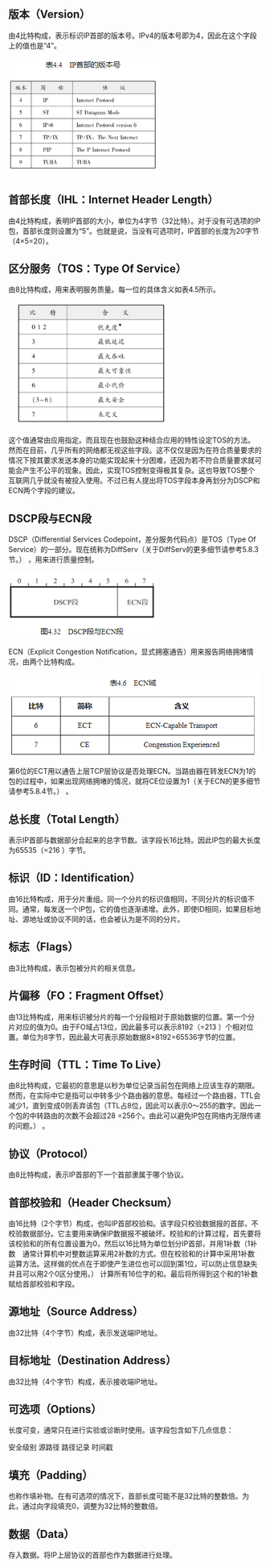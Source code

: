 
## 版本（Version）

由4比特构成，表示标识IP首部的版本号。IPv4的版本号即为4，因此在这个字段上的值也是“4”。

![](../markdown_import_image/import-2023-01-12-17-50-27.png)

## 首部长度（IHL：Internet Header Length）

由4比特构成，表明IP首部的大小，单位为4字节（32比特）。对于没有可选项的IP包，首部长度则设置为“5”。也就是说，当没有可选项时，IP首部的长度为20字节（4×5=20）。

## 区分服务（TOS：Type Of Service）

由8比特构成，用来表明服务质量。每一位的具体含义如表4.5所示。
![](../markdown_import_image/import-2023-01-12-17-51-20.png)

这个值通常由应用指定。而且现在也鼓励这种结合应用的特性设定TOS的方法。然而在目前，几乎所有的网络都无视这些字段。这不仅仅是因为在符合质量要求的情况下按其要求发送本身的功能实现起来十分困难，还因为若不符合质量要求就可能会产生不公平的现象。因此，实现TOS控制变得极其复杂。这也导致TOS整个互联网几乎就没有被投入使用。不过已有人提出将TOS字段本身再划分为DSCP和ECN两个字段的建议。

## DSCP段与ECN段

DSCP（Differential Services Codepoint，差分服务代码点）是TOS（Type Of Service）的一部分。现在统称为DiffServ（关于DiffServ的更多细节请参考5.8.3节。） ，用来进行质量控制。

![](../markdown_import_image/import-2023-01-12-17-51-54.png)

ECN（Explicit Congestion Notification，显式拥塞通告）用来报告网络拥堵情况，由两个比特构成。

![](../markdown_import_image/import-2023-01-12-17-52-19.png)

第6位的ECT用以通告上层TCP层协议是否处理ECN。当路由器在转发ECN为1的包的过程中，如果出现网络拥堵的情况，就将CE位设置为1（关于ECN的更多细节请参考5.8.4节。） 。

## 总长度（Total Length）

表示IP首部与数据部分合起来的总字节数。该字段长16比特。因此IP包的最大长度为65535（=216 ）字节。

## 标识（ID：Identification）

由16比特构成，用于分片重组。同一个分片的标识值相同，不同分片的标识值不同。通常，每发送一个IP包，它的值也逐渐递增。此外，即使ID相同，如果目标地址、源地址或协议不同的话，也会被认为是不同的分片。

## 标志（Flags）
由3比特构成，表示包被分片的相关信息。

## 片偏移（FO：Fragment Offset）
由13比特构成，用来标识被分片的每一个分段相对于原始数据的位置。第一个分片对应的值为0。由于FO域占13位，因此最多可以表示8192（=213 ）个相对位置。单位为8字节，因此最大可表示原始数据8×8192=65536字节的位置。

##  生存时间（TTL：Time To Live）

由8比特构成，它最初的意思是以秒为单位记录当前包在网络上应该生存的期限。然而，在实际中它是指可以中转多少个路由器的意思。每经过一个路由器，TTL会减少1，直到变成0则丢弃该包（TTL占8位，因此可以表示0～255的数字。因此一个包的中转路由的次数不会超过28 =256个。由此可以避免IP包在网络内无限传递的问题。） 。

## 协议（Protocol）
由8比特构成，表示IP首部的下一个首部隶属于哪个协议。

## 首部校验和（Header Checksum）

由16比特（2个字节）构成，也叫IP首部校验和。该字段只校验数据报的首部，不校验数据部分。它主要用来确保IP数据报不被破坏。校验和的计算过程，首先要将该校验和的所有位置设置为0，然后以16比特为单位划分IP首部，并用1补数（1补数　通常计算机中对整数运算采用2补数的方式。但在校验和的计算中采用1补数运算方法。这样做的优点在于即使产生进位也可以回到第1位，可以防止信息缺失并且可以用2个0区分使用。） 计算所有16位字的和。最后将所得到这个和的1补数赋给首部校验和字段。

## 源地址（Source Address）

由32比特（4个字节）构成，表示发送端IP地址。

## 目标地址（Destination Address）

由32比特（4个字节）构成，表示接收端IP地址。

## 可选项（Options）

长度可变，通常只在进行实验或诊断时使用。该字段包含如下几点信息：

安全级别
源路径
路径记录
时间戳

## 填充（Padding）

也称作填补物。在有可选项的情况下，首部长度可能不是32比特的整数倍。为此，通过向字段填充0，调整为32比特的整数倍。

## 数据（Data）

存入数据。将IP上层协议的首部也作为数据进行处理。